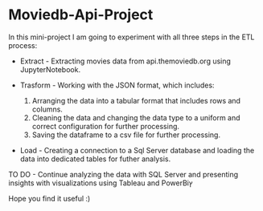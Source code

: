 # Moviedb-Api-Project

In this mini-project I am going to experiment with all three steps in the ETL process:

 * Extract - Extracting movies data from api.themoviedb.org using JupyterNotebook.
 
 * Trasform - Working with the JSON format, which includes:
    1. Arranging the data into a tabular format that includes rows and columns.
    2. Cleaning the data and changing the data type to a uniform and correct configuration for further processing.
    3. Saving the dataframe to a csv file for further processing.
    
 * Load - Creating a connection to a Sql Server database and loading the data into dedicated tables for futher analysis.
 
 TO DO - Continue analyzing the data with SQL Server and presenting insights with visualizations using Tableau and PowerBiץ
 
 Hope you find it useful :)
